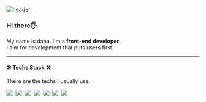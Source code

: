 ![header](https://capsule-render.vercel.app/api?type=waving&color=0:f796c0,100:76aef1&height=350&section=header&text=DEV%20DANA&fontSize=80&fontAlign=30&fontAlignY=45&fontColor=ffffff&animation=fadeIn)

### Hi there🖐
My name is dana. I'm a **front-end developer**.  
I aim for development that puts users first.

***

<h4 align="left"> ⚒ Techs Stack ⚒ </h3>

<p align="left">There are the techs I usually use.</p>

<p align="left">
  <img src="https://img.shields.io/badge/HTML5-E34F26?style=flat-square&logo=HTML5&logoColor=white"/></a>&nbsp
  <img src="https://img.shields.io/badge/CSS3-1572B6?style=flat-square&logo=CSS3&logoColor=white"/></a>&nbsp
  <img src="https://img.shields.io/badge/jQuery-0769AD?style=flat-square&logo=jQuery&logoColor=white"/></a>&nbsp
  <img src="https://img.shields.io/badge/JavaScript-f7df1e?style=flat-square&logo=JavaScript&logoColor=white"/></a>&nbsp 
  <img src="https://img.shields.io/badge/React-61DAFB?style=flat-square&logo=React&logoColor=white"/></a>&nbsp
  <img src="https://img.shields.io/badge/Adobe Photoshop-31A8FF?style=flat-square&logo=Adobe Photoshop&logoColor=white"/></a>&nbsp
  <img src="https://img.shields.io/badge/Adobe Illustrator-FF9A00?style=flat-square&logo=Adobe Illustrator&logoColor=white"/></a>&nbsp
</p>

